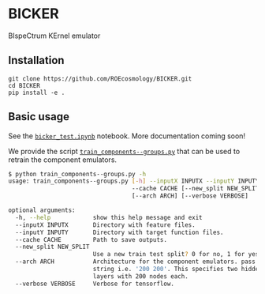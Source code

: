 # BICKER
BIspeCtrum KErnel emulator

## Installation

```
git clone https://github.com/ROEcosmology/BICKER.git
cd BICKER
pip install -e .
```

## Basic usage

See the [`bicker_test.ipynb`](https://github.com/ROEcosmology/BICKER/blob/main/notebooks/bicker_test.ipynb) notebook.
More documentation coming soon!

We provide the script [`train_components--groups.py`](https://github.com/ROEcosmology/BICKER/blob/main/scripts/train_components--groups.py)
that can be used to retrain the component emulators.

```bash session
$ python train_components--groups.py -h
usage: train_components--groups.py [-h] --inputX INPUTX --inputY INPUTY
                                   --cache CACHE [--new_split NEW_SPLIT]
                                   [--arch ARCH] [--verbose VERBOSE]

optional arguments:
  -h, --help            show this help message and exit
  --inputX INPUTX       Directory with feature files.
  --inputY INPUTY       Directory with target function files.
  --cache CACHE         Path to save outputs.
  --new_split NEW_SPLIT
                        Use a new train test split? 0 for no, 1 for yes
  --arch ARCH           Architecture for the component emulators. pass as a
                        string i.e. '200 200'. This specifies two hidden
                        layers with 200 nodes each.
  --verbose VERBOSE     Verbose for tensorflow.
```
